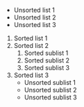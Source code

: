 * Unsorted list 1
* Unsorted list 2
* Unsorted list 3

1. Sorted list 1
1. Sorted list 2
   1. Sorted sublist 1
   1. Sorted sublist 2
   1. Sorted sublist 3
1. Sorted list 3
   * Unsorted sublist 1
   * Unsorted sublist 2
   * Unsorted sublist 3
